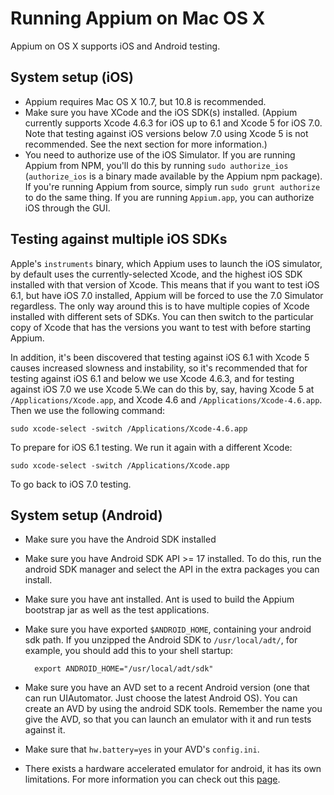 Running Appium on Mac OS X 
=======

Appium on OS X supports iOS and Android testing.

<a name="ios"></a>System setup (iOS)
--------

* Appium requires Mac OS X 10.7, but 10.8 is recommended.
* Make sure you have XCode and the iOS SDK(s) installed. (Appium currently
  supports Xcode 4.6.3 for iOS up to 6.1 and Xcode 5 for iOS 7.0. Note that
  testing against iOS versions below 7.0 using Xcode 5 is not recommended. See
  the next section for more information.)
* You need to authorize use of the iOS Simulator. If you are running Appium
  from NPM, you'll do this by running `sudo authorize_ios` (`authorize_ios` is
  a binary made available by the Appium npm package). If you're running Appium
  from source, simply run `sudo grunt authorize` to do the same thing. If you
  are running `Appium.app`, you can authorize iOS through the GUI.

<a name="ios_multiple"></a>Testing against multiple iOS SDKs
-----------

Apple's `instruments` binary, which Appium uses to launch the iOS simulator, by
default uses the currently-selected Xcode, and the highest iOS SDK installed
with that version of Xcode. This means that if you want to test iOS 6.1, but
have iOS 7.0 installed, Appium will be forced to use the 7.0 Simulator
regardless. The only way around this is to have multiple copies of Xcode
installed with different sets of SDKs. You can then switch to the particular
copy of Xcode that has the versions you want to test with before starting
Appium.

In addition, it's been discovered that testing against iOS 6.1 with Xcode
5 causes increased slowness and instability, so it's recommended that for
testing against iOS 6.1 and below we use Xcode 4.6.3, and for testing against
iOS 7.0 we use Xcode 5.We can do this by, say, having Xcode 5 at
`/Applications/Xcode.app`, and Xcode 4.6 and `/Applications/Xcode-4.6.app`.
Then we use the following command:

    sudo xcode-select -switch /Applications/Xcode-4.6.app

To prepare for iOS 6.1 testing. We run it again with a different Xcode:

    sudo xcode-select -switch /Applications/Xcode.app

To go back to iOS 7.0 testing.

<a name="android"></a>System setup (Android)
--------

* Make sure you have the Android SDK installed
* Make sure you have Android SDK API &gt;= 17 installed. To do this, run the
  android SDK manager and select the API in the extra packages you can install.
* Make sure you have ant installed. Ant is used to build the Appium bootstrap
  jar as well as the test applications.
* Make sure you have exported `$ANDROID_HOME`, containing your android sdk
  path. If you unzipped the Android SDK to `/usr/local/adt/`, for example, you
  should add this to your shell startup:

        export ANDROID_HOME="/usr/local/adt/sdk"

* Make sure you have an AVD set to a recent Android version (one that can run
  UIAutomator. Just choose the latest Android OS). You can create an AVD by
  using the android SDK tools. Remember the name you give the AVD, so that you
  can launch an emulator with it and run tests against it.
* Make sure that `hw.battery=yes` in your AVD's `config.ini`.
* There exists a hardware accelerated emulator for android, it has its own
  limitations. For more information you can check out this
  [page](https://github.com/appium/appium/blob/master/docs/android-hax-emulator.md).
